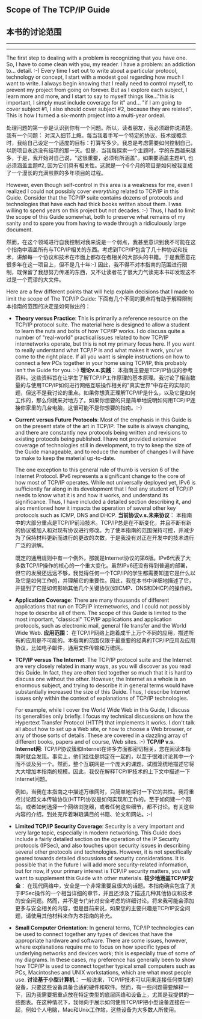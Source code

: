 ## Scope of The TCP/IP Guide
## 本书的讨论范围
---

---

The first step to dealing with a problem is recognizing that you have one. So, I have to come clean with you, my reader. I have a problem: an addiction to... detail. :-) Every time I set out to write about a particular protocol, technology or concept, I start with a modest goal regarding how much I want to write. I always begin knowing that I really need to control myself, to prevent my project from going on forever. But as I explore each subject, I learn more and more, and I start to say to myself things like..."this is important, I simply must include coverage for it" and... "if I am going to cover subject #1, I also should cover subject #2, because they are related". This is how I turned a six-month project into a multi-year ordeal.

处理问题的第一步是认识到你有一个问题。所以，读者朋友，我必须跟你说清楚。我有一个问题： 对深入细节上瘾。每当我着手写一个特定的协议、技术或概念时，我给自己设定一个适度的目标：打算写多少。我总是考虑需要如何控制自己，以防项目永远没有结项的那一天。但是，当我每探索一个主题时，学的东西越来越多，于是，我开始对自己说，"这很重要，必须有所涵盖"。如果要涵盖主题#1, 也必须涵盖主题#2, 因为它们具有相关性。这就是一个6个月的项目是如何被我变成了一个漫长的充满煎熬的多年项目的过程。

However, even though self-control in this area is a weakness for me, even I realized I could not possibly cover *everything* related to TCP/IP in this Guide. Consider that the TCP/IP suite contains dozens of protocols and technologies that have each had thick books written about them. I was willing to spend years on this project but not decades. :-) Thus, I had to limit the scope of this Guide somewhat, both to preserve what remains of my sanity and to spare you from having to wade through a ridiculously large document.

然而，在这个领域进行自我控制对我来说是一个弱点，我甚至意识到我不可能在这个指南中涵盖所有与TCP/IP相关的东西。考虑到TCP/IP包含了几十种协议和技术，讲解每一个协议和技术在市面上都存在者相关的大部头的书籍。于是我愿意花很多年在这一项目上，但不是几十年:-) 因此，我不得不对本指南的范围进行限制，既保留了我想努力传递的东西，又不让读者花了很大力气读完本书却发现这不过是一个荒谬的大文件。

Here are a few different points that will help explain decisions that I made to limit the scope of The TCP/IP Guide:
下面有几个不同的要点将有助于解释限制本指南的范围的决定是如何做出的：

* **Theory versus Practice**: This is primarily a reference resource on the TCP/IP protocol suite. The material here is designed to allow a student to learn the nuts and bolts of how TCP/IP works. I do discuss quite a number of "real-world" practical issues related to how TCP/IP internetworks operate, but this is not my primary focus here. If you want to really understand what TCP/IP is and what makes it work, you've come to the right place. If all you want is simple instructions on how to connect a few PCs together in your home using TCP/IP, this probably isn't the Guide for you. :-)
**理论v.s.实践**： 本指南主要是TCP/IP协议的参考资料。这些资料旨在让学生了解TCP/IP工作原理的基本原理。我讨论了相当数量的与使用TCP/IP如何进行网络互联操作相关的"真实世界"中存在的实际问题，但这不是我讨论的重点。如果你想真正理解TCP/IP是什么，以及它是如何工作的，那么你就来对地方了。如果你想要的只是简单地说明如何用TCP/IP连接你家里的几台电脑，这很可能不是你想要的指南。:-)

* **Current versus Future Protocols**: Most of the emphasis in this Guide is on the present state of the art in TCP/IP. The suite is always changing, and there are constantly new protocols being written and revisions to existing protocols being published. I have not provided extensive coverage of technologies still in development, to try to keep the size of the Guide manageable, and to reduce the number of changes I will have to make to keep the material up-to-date.

    The one exception to this general rule of thumb is version 6 of the Internet Protocol. IPv6 represents a significant change to the core of how most of TCP/IP operates. While not universally deployed yet, IPv6 is sufficiently far along in its development that I feel any student of TCP/IP needs to know what it is and how it works, and understand its significance. Thus, I have included a detailed section describing it, and also mentioned how it impacts the operation of several other key protocols such as ICMP, DNS and DHCP.
**当前协议v.s.未来协议**： 本指南中的大部分重点是TCP/IP前沿技术。TCP/IP总是在不断变化，并且不断有新的协议被加入和对现有协议进行修改。为了使本指南的范围保持可控，并减少为了保持材料更新而进行的更改的次数，于是我没有对正在开发中的技术进行广泛的讲解。

    既定的通用规则中有一个例外，那就是Internet协议的第6版。IPv6代表了大多数TCP/IP操作的核心的一个重大变化。虽然IPv6还没有得到普遍的部署，但它的发展还远远不够，我觉得任何一个TCP/IP的学生都需要知道它是什么以及它是如何工作的，并理解它的重要性。因此，我在本书中详细地描述了它，并提到了它是如何影响其他几个关键协议(如ICMP、DNS和DHCP)的操作的。

* **Application Coverage**: There are many thousands of different applications that run on TCP/IP internetworks, and I could not possibly hope to describe all of them. The scope of this Guide is limited to the most important, "classical" TCP/IP applications and application protocols, such as electronic mail, general file transfer and the World Wide Web.
**应用范围**： 在TCP/IP网络上跑着成千上万个不同的应用，描述所有的应用是不可能的。本指南的范围仅限于最重要的经典的TCP/IP应用及应用协议，比如电子邮件，通用文件传输和万维网。

* **TCP/IP versus The Internet**: The TCP/IP protocol suite and the Internet are very closely related in many ways, as you will discover as you read this Guide. In fact, they are often tied together so much that it is hard to discuss one without the other. However, the Internet as a whole is an enormous subject, and trying to describe it in general terms would have substantially increased the size of this Guide. Thus, I describe Internet issues only within the context of explanations of TCP/IP technologies.

    For example, while I cover the World Wide Web in this Guide, I discuss its generalities only briefly. I focus my technical discussions on how the Hypertext Transfer Protocol (HTTP) that implements it works. I don't talk all about how to set up a Web site, or how to choose a Web browser, or any of those sorts of details. These are covered in a dazzling array of different books, papers and of course, Web sites. :-)
**TCP/IP v.s. Internet网**: TCP/IP协议簇和Internet在许多方面都密切相关，您在阅读本指南时就会发现。事实上，他们往往是绑定在一起的，以至于很难讨论其中一个而不谈及另一个。然而，整个互联网是一个庞大的课题，试图笼统地描述它将大大增加本指南的规模。因此，我仅在解释TCP/IP技术的上下文中描述一下Internet问题。

    例如，当我在本指南之中描述万维网时，只简单地探讨一下它的共性。我将重点讨论超文本传输协议(HTTP)协议是如何实现和工作的。至于如何建一个网站，或者如何选择一个网络浏览器，或者任何这些细节，都不讨论。有关这些内容的介绍，到处充斥着琳琅满目的书籍、论文和网站。:-)

* **Limited TCP/IP Security Coverage**: Security is a very important and very large topic, especially in modern networking. This Guide does include a fairly detailed section on the operation of the IP Security protocols (IPSec), and also touches upon security issues in describing several other protocols and technologies. However, it is not specifically geared towards detailed discussions of security considerations. It is possible that in the future I will add more security-related information, but for now, if your primary interest is TCP/IP security matters, you will want to supplement this Guide with other materials.
**较少地涵盖TCP/IP安全**： 在现代网络中，安全是一个非常重要且很大的话题。本指南确实包含了关于IPSec操作的一个相当详细的章节，并且还涉及了描述几种其他协议和技术的安全问题。然而，并不是专门针对安全考虑的详细讨论。将来我可能会添加更多与安全相关的内容，但是目前来说，如果您的主要兴趣是TCP/IP安全问题，请使用其他材料来作为本指南的补充。

* **Small Computer Orientation**: In general terms, TCP/IP technologies can be used to connect together any types of devices that have the appropriate hardware and software. There are some issues, however, where explanations require me to focus on how specific types of underlying networks and devices work; this is especially true of some of my diagrams. In these cases, my preference has generally been to show how TCP/IP is used to connect together typical small computers such as PCs, Macintoshes and UNIX workstations, which are what most people use.
**讨论基于小型计算机**： 一般说来，TCP/IP技术可以用来连接任何类型的设备，只要这些设备具备合适的硬件和软件。然而，有一些问题需要解释一下，因为我需要把重点放在特定类型的底层网络和设备上，尤其是我提供的一些图表。在这种情况下，我倾向于展示如何使用TCP/IP把小型设备连接在一起，例如个人电脑，Mac和Unix工作站，这些设备为大多数人所使用。

